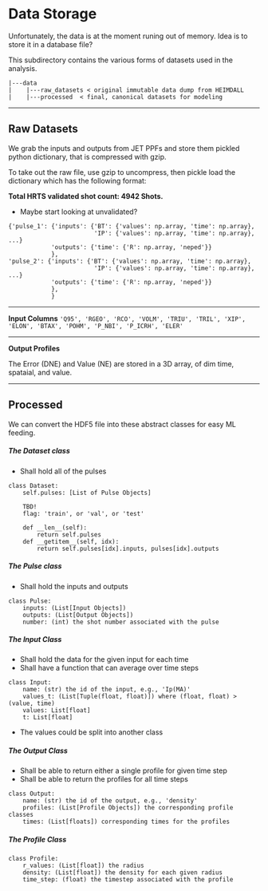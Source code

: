# Data Storage

Unfortunately, the data is at the moment runing out of memory. Idea is to store it in a database file? 

This subdirectory contains the various forms of datasets used in the analysis.

```
|---data
|    |---raw_datasets < original immutable data dump from HEIMDALL
|    |---processed  < final, canonical datasets for modeling
```
---


## Raw Datasets

We grab the inputs and outputs from JET PPFs and store them pickled python dictionary, that is compressed with gzip.

To take out the raw file, use gzip to uncompress, then pickle load the dictionary which has the following format:

**Total HRTS validated shot count: 4942 Shots.**
- Maybe start looking at unvalidated?



```
{'pulse_1': {'inputs': {'BT': {'values': np.array, 'time': np.array},
                        'IP': {'values': np.array, 'time': np.array}, ...}
            'outputs': {'time': {'R': np.array, 'neped'}}
            },
'pulse_2': {'inputs': {'BT': {'values': np.array, 'time': np.array},
                        'IP': {'values': np.array, 'time': np.array}, ...}
            'outputs': {'time': {'R': np.array, 'neped'}}
            },
            }
```

---
**Input Columns**
`'Q95', 'RGEO', 'RCO', 'VOLM', 'TRIU', 'TRIL', 'XIP', 'ELON', 'BTAX', 'POHM', 'P_NBI', 'P_ICRH', 'ELER'`

---
**Output Profiles**

The Error (DNE) and Value (NE) are stored in a 3D array, of dim time, spataial, and value.

---


## Processed

We can convert the HDF5 file into these abstract classes for easy ML feeding.


##### The Dataset class
- Shall hold all of the pulses

```
class Dataset:
	self.pulses: [List of Pulse Objects]

	TBD!
	flag: 'train', or 'val', or 'test'

	def __len__(self):
		return self.pulses
	def __getitem__(self, idx):
		return self.pulses[idx].inputs, pulses[idx].outputs

```

##### The Pulse class
- Shall hold the inputs and outputs

```
class Pulse:
	inputs: (List[Input Objects])
	outputs: (List[Output Objects])
	number: (int) the shot number associated with the pulse
```

##### The Input Class
- Shall hold the data for the given input for each time
- Shall have a function that can average over time steps
```
class Input:
	name: (str) the id of the input, e.g., 'Ip(MA)'
	values_t: (List[Tuple(float, float)]) where (float, float) > (value, time)
	values: List[float]
	t: List[float]

```
- The values could be split into another class


##### The Output Class

- Shall be able to return either a single profile for given time step
- Shall be able to return the profiles for all time steps
```
class Output:
	name: (str) the id of the output, e.g., 'density'
	profiles: (List[Profile Objects]) the corresponding profile classes
	times: (List[floats]) corresponding times for the profiles
```

##### The Profile Class

```
class Profile:
	r_values: (List[float]) the radius
	density: (List[float]) the density for each given radius
	time_step: (float) the timestep associated with the profile
```
